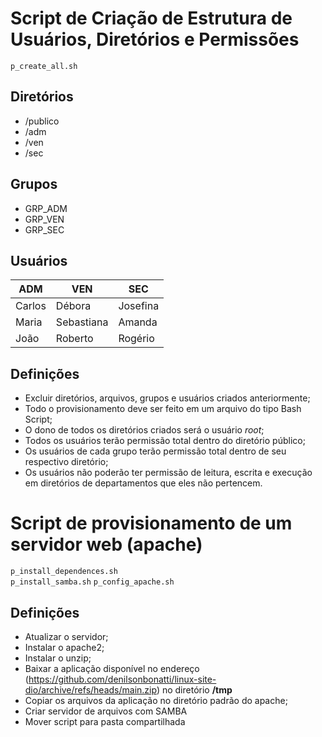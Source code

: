 # Script de Criação de Estrutura de Usuários, Diretórios e Permissões
`p_create_all.sh`

## Diretórios

- /publico
- /adm
- /ven
- /sec

## Grupos

- GRP_ADM
- GRP_VEN
- GRP_SEC

## Usuários


| ADM    | VEN        | SEC      |
| ------ | ---------- | -------- |
| Carlos | Débora     | Josefina |
| Maria  | Sebastiana | Amanda   |
| João   | Roberto    | Rogério  |

## Definições

- Excluir diretórios, arquivos, grupos e usuários criados anteriormente;
- Todo o provisionamento deve ser feito em um arquivo do tipo Bash Script;
- O dono de todos os diretórios criados será o usuário *root*;
- Todos os usuários terão permissão total dentro do diretório público;
- Os usuários  de cada grupo terão permissão total dentro de seu respectivo diretório;
- Os usuários não poderão ter permissão de leitura, escrita e execução em diretórios de departamentos que eles não pertencem.

# Script de provisionamento de um servidor web (apache)
`p_install_dependences.sh`   
`p_install_samba.sh`
`p_config_apache.sh`

## Definições

- Atualizar o servidor;
- Instalar o apache2;
- Instalar o unzip;
- Baixar a aplicação disponível no endereço (https://github.com/denilsonbonatti/linux-site-dio/archive/refs/heads/main.zip) no diretório **/tmp**
- Copiar os arquivos da aplicação no diretório padrão do apache;
- Criar servidor de arquivos com SAMBA
- Mover script para pasta compartilhada